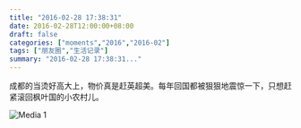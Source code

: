 ```yaml
---
title: "2016-02-28 17:38:31"
date: 2016-02-28T12:00:00+08:00
draft: false
categories: ["moments","2016","2016-02"]
tags: ["朋友圈","生活记录"]
summary: "2016-02-28 17:38:31..."
---
```


成都的当烫好高大上，物价真是赶英超美。每年回国都被狠狠地震惊一下，只想赶紧滚回枫叶国的小农村儿。

![Media 1](/Moments/photos/2016-02-28/201602281738310.jpg)

